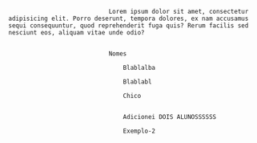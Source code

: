 								Lorem ipsum dolor sit amet, consectetur adipisicing elit. Porro deserunt, tempora dolores, ex nam accusamus sequi consequuntur, quod reprehenderit fuga quis? Rerum facilis sed nesciunt eos, aliquam vitae unde odio?


								Nomes

									Blablalba

									Blablabl

									Chico


									Adicionei DOIS ALUNOSSSSSS

									Exemplo-2